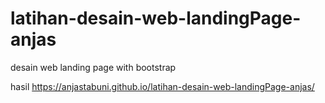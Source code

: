 # latihan-desain-web-landingPage-anjas
desain web landing page with bootstrap

hasil https://anjastabuni.github.io/latihan-desain-web-landingPage-anjas/
